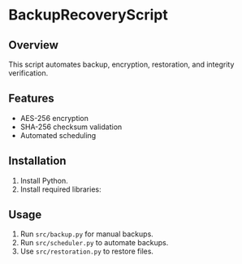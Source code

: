 # BackupRecoveryScript

## Overview
This script automates backup, encryption, restoration, and integrity verification.

## Features
- AES-256 encryption
- SHA-256 checksum validation
- Automated scheduling

## Installation
1. Install Python.
2. Install required libraries:

## Usage
1. Run `src/backup.py` for manual backups.
2. Run `src/scheduler.py` to automate backups.
3. Use `src/restoration.py` to restore files.